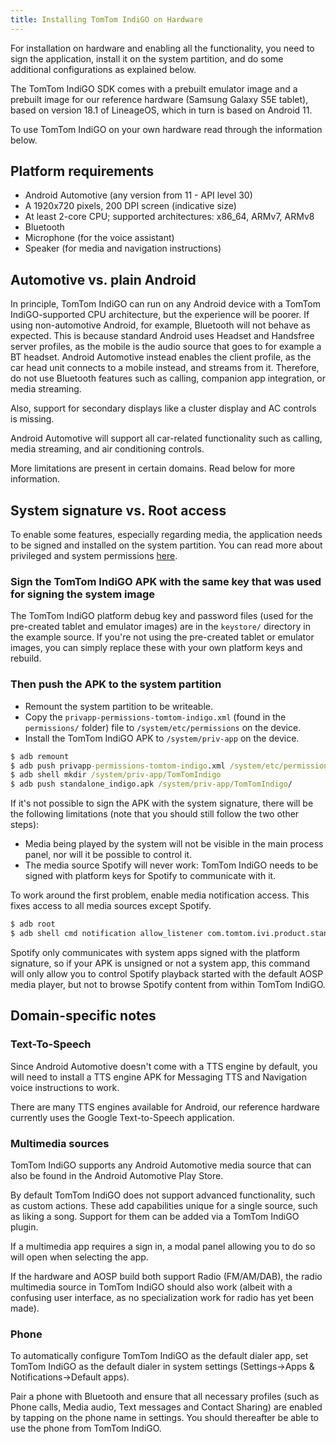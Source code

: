 ```yaml
---
title: Installing TomTom IndiGO on Hardware
---
```


For installation on hardware and enabling all the functionality, you need to sign the application,
install it on the system partition, and do some additional configurations as explained below.

The TomTom IndiGO SDK comes with a prebuilt emulator image and a prebuilt image for our reference
hardware (Samsung Galaxy S5E tablet), based on version 18.1 of LineageOS, which in turn is based
on Android 11.

To use TomTom IndiGO on your own hardware read through the information below.

## Platform requirements

- Android Automotive (any version from 11 - API level 30)
- A 1920x720 pixels, 200 DPI screen (indicative size)
- At least 2-core CPU; supported architectures: x86_64, ARMv7, ARMv8
- Bluetooth
- Microphone (for the voice assistant)
- Speaker (for media and navigation instructions)

## Automotive vs. plain Android

In principle, TomTom IndiGO can run on any Android device with a TomTom IndiGO-supported CPU 
architecture, but the experience will be poorer. If using non-automotive Android, for example, 
Bluetooth will not behave as expected. This is because standard Android uses Headset and Handsfree 
server profiles, as the mobile is the audio source that goes to for example a BT headset. Android 
Automotive instead enables the client profile, as the car head unit connects to a mobile instead, 
and streams from it. Therefore, do not use Bluetooth features such as calling, companion app 
integration, or media streaming.

Also, support for secondary displays like a cluster display and AC controls is missing.

Android Automotive will support all car-related functionality such as calling, media streaming, and
air conditioning controls.

More limitations are present in certain domains. Read below for more information.

## System signature vs. Root access

To enable some features, especially regarding media, the application needs to be signed and
installed on the system partition. You can read more about privileged and system permissions
[here](https://source.android.com/devices/tech/config/perms-allowlist).

### Sign the TomTom IndiGO APK with the same key that was used for signing the system image

The TomTom IndiGO platform debug key and password files (used for the pre-created tablet and 
emulator images) are in the `keystore/` directory in the example source. If you're not using the
pre-created tablet or emulator images, you can simply replace these with your own platform keys
and rebuild.

### Then push the APK to the system partition

- Remount the system partition to be writeable.
- Copy the `privapp-permissions-tomtom-indigo.xml` (found in the `permissions/` folder) file to
  `/system/etc/permissions` on the device.
- Install the TomTom IndiGO APK to `/system/priv-app` on the device.

```cmd
$ adb remount
$ adb push privapp-permissions-tomtom-indigo.xml /system/etc/permissions/
$ adb shell mkdir /system/priv-app/TomTomIndigo
$ adb push standalone_indigo.apk /system/priv-app/TomTomIndigo/
```

If it's not possible to sign the APK with the system signature, there will be the following
limitations (note that you should still follow the two other steps):

- Media being played by the system will not be visible in the main process panel, nor will it be 
  possible to control it.
- The media source Spotify will never work: TomTom IndiGO needs to be signed with platform keys for
  Spotify to communicate with it.

To work around the first problem, enable media notification access. This fixes access to all media
sources except Spotify.

```cmd
$ adb root
$ adb shell cmd notification allow_listener com.tomtom.ivi.product.standalone.indigo/com.tomtom.ivi.appsuite.media.plugin.service.media.MediaNotificationListener
```

Spotify only communicates with system apps signed with the platform signature, so if your APK is
unsigned or not a system app, this command will only allow you to control Spotify playback started
with the default AOSP media player, but not to browse Spotify content from within TomTom IndiGO.

## Domain-specific notes

### Text-To-Speech

Since Android Automotive doesn't come with a TTS engine by default, you will need to install a TTS
engine APK for Messaging TTS and Navigation voice instructions to work.

There are many TTS engines available for Android, our reference hardware currently uses the Google
Text-to-Speech application.

### Multimedia sources

TomTom IndiGO supports any Android Automotive media source that can also be found in the Android
Automotive Play Store.

By default TomTom IndiGO does not support advanced functionality, such as custom actions. These add
capabilities unique for a single source, such as liking a song. Support for them can be added via
a TomTom IndiGO plugin.

If a multimedia app requires a sign in, a modal panel allowing you to do so will open when
selecting the app.

If the hardware and AOSP build both support Radio (FM/AM/DAB), the radio multimedia source in
TomTom IndiGO should also work (albeit with a confusing user interface, as no specialization work 
for radio has yet been made).

### Phone

To automatically configure TomTom IndiGO as the default dialer app, set TomTom IndiGO as the 
default dialer in system settings (Settings->Apps & Notifications->Default apps).

Pair a phone with Bluetooth and ensure that all necessary profiles (such as Phone calls, Media
audio, Text messages and Contact Sharing) are enabled by tapping on the phone name in settings.
You should thereafter be able to use the phone from TomTom IndiGO.


